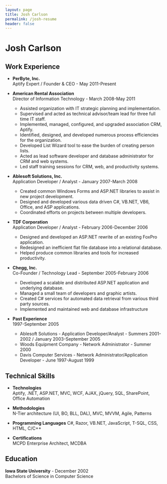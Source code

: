 ```yaml
---
layout: page
title: Josh Carlson
permalink: /josh-resume
header: false
---
```


Josh Carlson
==========

Work Experience
---------------

* **PerByte, Inc.**  
  Aptify Expert / Founder & CEO - May 2011-Present

* **American Rental Association**  
  Director of Information Technology - March 2008-May 2011

  - Assisted organization with IT strategic planning and implementation.
  - Supervised and acted as technical advisor/team lead for three full time IT staff.
  - Implemented, managed, configured, and upgraded association CRM, Aptify.
  - Identified, designed, and developed numerous process efficiencies for the organization.
  - Developed List Wizard tool to ease the burden of creating person lists.
  - Acted as lead software developer and database administrator for CRM and web systems.
  - Led staff training sessions for CRM, web, and productivity systems.

* **Ablesoft Solutions, Inc.**  
  Application Developer / Analyst - January 2007-March 2008

  - Created common Windows Forms and ASP.NET libraries to assist in new project development.
  - Designed and developed various data driven C#, VB.NET, VB6, Office, and ASP applications.
  - Coordinated efforts on projects between multiple developers.

* **TDF Corporation**  
  Application Developer / Analyst - February 2006-December 2006

  - Designed and developed an ASP.NET rewrite of an existing FoxPro application.
  - Redesigned an inefficient flat file database into a relational database.
  - Helped produce common libraries and tools for increased productivity.

* **Chegg, Inc.**  
  Co-Founder / Technology Lead - September 2005-February 2006

  - Developed a scalable and distributed ASP.NET application and underlying database.
  - Managed a small team of developers and graphic artists.
  - Created C# services for automated data retrieval from various third party sources.
  - Implemented and maintained web and database infrastructure

* **Past Experience**  
  1997-September 2005

  - Ablesoft Solutions - Application Developer/Analyst - Summers 2001-2002 / January 2003-September 2005
  - Woods Equipment Company - Network Administrator - Summer 2000
  - Davis Computer Services - Network Administrator/Application Developer - June 1997-August 1999

Technical Skills
----------------

* **Technologies**  
  Aptify, .NET, ASP.NET, MVC, WCF, AJAX, jQuery, SQL, SharePoint, Office Automation

* **Methodologies**  
  N-Tier architecture (UI, BO, BLL, DAL), MVC, MVVM, Agile, Patterns

* **Programming Languages**
  C#, Razor, VB.NET, JavaScript, T-SQL, CSS, HTML, C/C++

* **Certifications**  
  MCPD Enterprise Architect, MCDBA

Education
---------

**Iowa State University** - December 2002  
Bachelors of Science in Computer Science